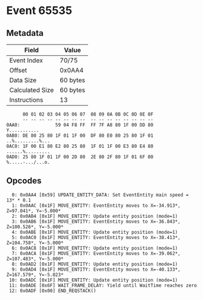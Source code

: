 # Event 65535

## Metadata

| Field           | Value    |
|-----------------|----------|
| Event Index     | 70/75    |
| Offset          | 0x0AA4   |
| Data Size       | 60 bytes |
| Calculated Size | 60 bytes |
| Instructions    | 13       |

```
      00 01 02 03 04 05 06 07  08 09 0A 0B 0C 0D 0E 0F
      -- -- -- -- -- -- -- --  -- -- -- -- -- -- -- --
0AA0:             59 04 F8 FF  FF 7F A8 80 1F 00 DD 80      Y...........
0AB0: DE 80 25 80 1F 01 1F 00  DF 80 E0 80 25 80 1F 01  ..%.........%...
0AC0: 1F 00 E1 80 E2 80 25 80  1F 01 1F 00 E3 80 E4 80  ......%.........
0AD0: 25 80 1F 01 1F 00 2D 80  2E 80 2F 80 1F 01 6F 00  %.....-.../...o.
```

## Opcodes

```
  0: 0x0AA4 [0x59] UPDATE_ENTITY_DATA: Set EventEntity main speed = 13* * 0.1
  1: 0x0AAC [0x1F] MOVE_ENTITY: EventEntity moves to X=-34.913*, Z=97.041*, Y=-5.000*
  2: 0x0AB4 [0x1F] MOVE_ENTITY: Update entity position (mode=1)
  3: 0x0AB6 [0x1F] MOVE_ENTITY: EventEntity moves to X=-36.843*, Z=100.526*, Y=-5.000*
  4: 0x0ABE [0x1F] MOVE_ENTITY: Update entity position (mode=1)
  5: 0x0AC0 [0x1F] MOVE_ENTITY: EventEntity moves to X=-38.413*, Z=104.758*, Y=-5.000*
  6: 0x0AC8 [0x1F] MOVE_ENTITY: Update entity position (mode=1)
  7: 0x0ACA [0x1F] MOVE_ENTITY: EventEntity moves to X=-39.062*, Z=107.483*, Y=-5.000*
  8: 0x0AD2 [0x1F] MOVE_ENTITY: Update entity position (mode=1)
  9: 0x0AD4 [0x1F] MOVE_ENTITY: EventEntity moves to X=-40.133*, Z=167.579*, Y=-5.023*
 10: 0x0ADC [0x1F] MOVE_ENTITY: Update entity position (mode=1)
 11: 0x0ADE [0x6F] WAIT_FRAME_DELAY: Yield until WaitTime reaches zero
 12: 0x0ADF [0x00] END_REQSTACK()
```
